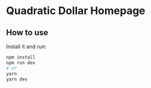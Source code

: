 # Quadratic Dollar Homepage

## How to use

Install it and run:

```bash
npm install
npm run dev
# or
yarn
yarn dev
```

